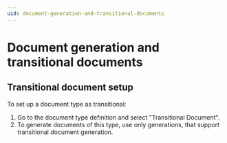 ```yaml
---
uid: document-generation-and-transitional-documents
---
```


# Document generation and transitional documents

## Transitional document setup

To set up a document type as transitional:

1. Go to the document type definition and select "Transitional Document".
2. To generate documents of this type, use only generations, that support transitional document generation.
